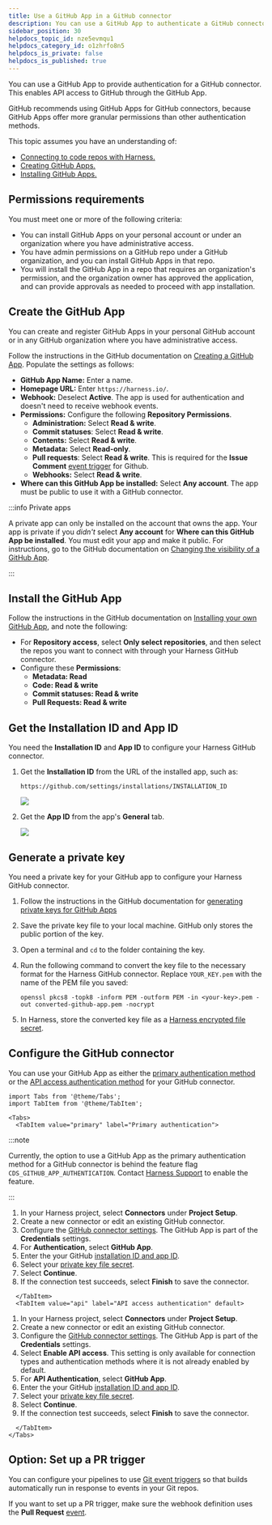 ```yaml
---
title: Use a GitHub App in a GitHub connector
description: You can use a GitHub App to authenticate a GitHub connector.
sidebar_position: 30
helpdocs_topic_id: nze5evmqu1
helpdocs_category_id: o1zhrfo8n5
helpdocs_is_private: false
helpdocs_is_published: true
---
```


You can use a GitHub App to provide authentication for a GitHub connector. This enables API access to GitHub through the GitHub App.

GitHub recommends using GitHub Apps for GitHub connectors, because GitHub Apps offer more granular permissions than other authentication methods.

This topic assumes you have an understanding of:

* [Connecting to code repos with Harness.](./connect-to-code-repo.md)
* [Creating GitHub Apps.](https://docs.github.com/en/apps/creating-github-apps/about-creating-github-apps/about-creating-github-apps)
* [Installing GitHub Apps.](https://docs.github.com/en/apps/using-github-apps/installing-your-own-github-app)

## Permissions requirements

You must meet one or more of the following criteria:

* You can install GitHub Apps on your personal account or under an organization where you have administrative access.
* You have admin permissions on a GitHub repo under a GitHub organization, and you can install GitHub Apps in that repo.
* You will install the GitHub App in a repo that requires an organization's permission, and the organization owner has approved the application, and can provide approvals as needed to proceed with app installation.

## Create the GitHub App

You can create and register GitHub Apps in your personal GitHub account or in any GitHub organization where you have administrative access.

Follow the instructions in the GitHub documentation on [Creating a GitHub App](https://docs.github.com/en/developers/apps/creating-a-github-app). Populate the settings as follows:

* **GitHub App Name:** Enter a name.
* **Homepage URL:** Enter `https://harness.io/`.
* **Webhook:** Deselect **Active**. The app is used for authentication and doesn't need to receive webhook events.
* **Permissions:** Configure the following **Repository Permissions**.
	+ **Administration:** Select **Read & write**.
	+ **Commit statuses**: Select **Read & write**.
	+ **Contents:** Select **Read & write**.
	+ **Metadata:** Select **Read-only**.
	+ **Pull requests**: Select **Read & write**. This is required for the **Issue Comment** [event trigger](/docs/platform/pipelines/w_pipeline-steps-reference/triggers-reference/#event-and-actions) for Github.
	+ **Webhooks:** Select **Read & write**.
* **Where can this GitHub App be installed:** Select **Any account**. The app must be public to use it with a GitHub connector.

:::info Private apps

A private app can only be installed on the account that owns the app. Your app is private if you *didn't* select **Any account** for **Where can this GitHub App be installed**. You must edit your app and make it public. For instructions, go to the GitHub documentation on [Changing the visibility of a GitHub App](https://docs.github.com/en/apps/maintaining-github-apps/modifying-a-github-app-registration#changing-the-visibility-of-a-github-app).

:::

## Install the GitHub App

Follow the instructions in the GitHub documentation on [Installing your own GitHub App](https://docs.github.com/en/apps/using-github-apps/installing-your-own-github-app), and note the following:

* For **Repository access**, select **Only select repositories**, and then select the repos you want to connect with through your Harness GitHub connector.
* Configure these **Permissions**:
   * **Metadata: Read**
   * **Code: Read & write**
   * **Commit statuses: Read & write**
   * **Pull Requests: Read & write**

## Get the Installation ID and App ID

You need the **Installation ID** and **App ID** to configure your Harness GitHub connector.

1. Get the **Installation ID** from the URL of the installed app, such as:

   ```
   https://github.com/settings/installations/INSTALLATION_ID
   ```

   ![](../static/git-hub-app-support-54.png)

2. Get the **App ID** from the app's **General** tab.

   ![](../static/git-hub-app-support-55.png)

## Generate a private key

You need a private key for your GitHub app to configure your Harness GitHub connector.

1. Follow the instructions in the GitHub documentation for [generating private keys for GitHub Apps](https://docs.github.com/en/apps/creating-github-apps/authenticating-with-a-github-app/managing-private-keys-for-github-apps#generating-private-keys)
2. Save the private key file to your local machine. GitHub only stores the public portion of the key.
3. Open a terminal and `cd` to the folder containing the key.
4. Run the following command to convert the key file to the necessary format for the Harness GitHub connector. Replace `YOUR_KEY.pem` with the name of the PEM file you saved:

   ```
   openssl pkcs8 -topk8 -inform PEM -outform PEM -in <your-key>.pem -out converted-github-app.pem -nocrypt
   ```

5. In Harness, store the converted key file as a [Harness encrypted file secret](/docs/platform/Secrets/add-file-secrets).

## Configure the GitHub connector

You can use your GitHub App as either the [primary authentication method](/docs/platform/Connectors/Code-Repositories/ref-source-repo-provider/git-hub-connector-settings-reference#authentication) or the [API access authentication method](/docs/platform/Connectors/Code-Repositories/ref-source-repo-provider/git-hub-connector-settings-reference#enable-api-access) for your GitHub connector.

```mdx-code-block
import Tabs from '@theme/Tabs';
import TabItem from '@theme/TabItem';
```

```mdx-code-block
<Tabs>
  <TabItem value="primary" label="Primary authentication">
```

:::note

Currently, the option to use a GitHub App as the primary authentication method for a GitHub connector is behind the feature flag `CDS_GITHUB_APP_AUTHENTICATION`. Contact [Harness Support](mailto:support@harness.io) to enable the feature.

:::

1. In your Harness project, select **Connectors** under **Project Setup**.
2. Create a new connector or edit an existing GitHub connector.
3. Configure the [GitHub connector settings](./ref-source-repo-provider/git-hub-connector-settings-reference.md). The GitHub App is part of the **Credentials** settings.
4. For **Authentication**, select **GitHub App**.
5. Enter the your GitHub [installation ID and app ID](#get-the-installation-id-and-app-id).
6. Select your [private key file secret](#generate-a-private-key).
7. Select **Continue**.
8. If the connection test succeeds, select **Finish** to save the connector.

```mdx-code-block
  </TabItem>
  <TabItem value="api" label="API access authentication" default>
```

1. In your Harness project, select **Connectors** under **Project Setup**.
2. Create a new connector or edit an existing GitHub connector.
3. Configure the [GitHub connector settings](./ref-source-repo-provider/git-hub-connector-settings-reference.md). The GitHub App is part of the **Credentials** settings.
4. Select **Enable API access**. This setting is only available for connection types and authentication methods where it is not already enabled by default.
5. For **API Authentication**, select **GitHub App**.
6. Enter the your GitHub [installation ID and app ID](#get-the-installation-id-and-app-id).
7. Select your [private key file secret](#generate-a-private-key).
8. Select **Continue**.
9. If the connection test succeeds, select **Finish** to save the connector.

```mdx-code-block
  </TabItem>
</Tabs>
```

## Option: Set up a PR trigger

You can configure your pipelines to use [Git event triggers](/docs/platform/Triggers/triggering-pipelines) so that builds automatically run in response to events in your Git repos.

If you want to set up a PR trigger, make sure the webhook definition uses the **Pull Request** [event](/docs/platform/Pipelines/w_pipeline-steps-reference/triggers-reference#event-and-actions).
